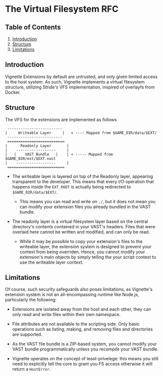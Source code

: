 # The Virtual Filesystem RFC

## Table of Contents
1. [Introduction](#Introduction)
2. [Structure](#Structure)
3. [Limitations](#Limitations)

## Introduction

Vignette Extensions by default are untrusted, and only given limited access to the host system. As such, Vignette implements a virtual filesystem structure, utilizing Stride's VFS implementation, inspired of overlayfs from Docker.

## Structure

The VFS for the extensions are implemented as follows

```
 -------------------------
|     Writeable Layer     |   < ---- Mapped from $GAME_DIR/data/$EXT/
 ------------------------- 
 ==========================
|      Readonly Layer       |
|    ------------------     |
|   |    VAST Bundle   |    | < ----- Mapped from $GAME_DIR/ext/$EXT.vast
|    ------------------     |
 ==========================
```

- The writeable layer is layered on top of the Readonly layer, appearing transparent to the developer. This means that every I/O operation that happens inside the `EXT_ROOT` is actually being redirected to `$GAME_DIR/data/$EXT/`.
   - This means you can read and write on `./`, but it does not mean you can modify your extension files you already bundled in the VAST bundle.

- The readonly layer is a virtual filesystem layer based on the central directory's contents contained in your VAST's headers. Files that were overlaid here cannot be written and modified, and can only be read.
  - While it may be possible to copy your extension's files to the writeable layer, the extension system is designed to prevent your context from being overriden. Hence, you cannot modify your extension's main objects by simply telling the your script context to use the writeable layer context.

## Limitations

Of course, such security safeguards also poses limitations, as Vignette's extension system is not an all-encompassing runtime like Node.js, particularly the following:

  - Extensions are isolated away from the host and each other, they can only read and write files within their own namespace.

  - File attributes are not available to the scripting side. Only basic operations such as listing, making, and removing files and directories are supported.

  - As the VAST file bundle is a ZIP-based system, you cannot modify your VAST bundle programmatically unless you recompile your VAST bundle.

  - Vignette operates on the concept of least-privelege: this means you still need to explicitly tell the core to grant you FS access otherwise it will return a `HostError`.
